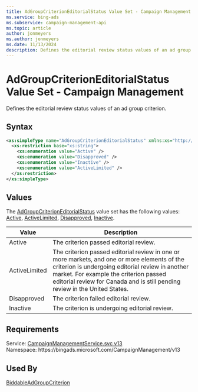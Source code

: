 ```yaml
---
title: AdGroupCriterionEditorialStatus Value Set - Campaign Management
ms.service: bing-ads
ms.subservice: campaign-management-api
ms.topic: article
author: jonmeyers
ms.author: jonmeyers
ms.date: 11/13/2024
description: Defines the editorial review status values of an ad group criterion.
---
```

# AdGroupCriterionEditorialStatus Value Set - Campaign Management
Defines the editorial review status values of an ad group criterion.

## Syntax
```xml
<xs:simpleType name="AdGroupCriterionEditorialStatus" xmlns:xs="http://www.w3.org/2001/XMLSchema">
  <xs:restriction base="xs:string">
    <xs:enumeration value="Active" />
    <xs:enumeration value="Disapproved" />
    <xs:enumeration value="Inactive" />
    <xs:enumeration value="ActiveLimited" />
  </xs:restriction>
</xs:simpleType>
```

## <a name="values"></a>Values

The [AdGroupCriterionEditorialStatus](adgroupcriterioneditorialstatus.md) value set has the following values: [Active](#active), [ActiveLimited](#activelimited), [Disapproved](#disapproved), [Inactive](#inactive).

|Value|Description|
|-----------|---------------|
|<a name="active"></a>Active|The criterion passed editorial review.|
|<a name="activelimited"></a>ActiveLimited|The criterion passed editorial review in one or more markets, and one or more elements of the criterion is undergoing editorial review in another market. For example the criterion passed editorial review for Canada and is still pending review in the United States.|
|<a name="disapproved"></a>Disapproved|The criterion failed editorial review.|
|<a name="inactive"></a>Inactive|The criterion is undergoing editorial review.|

## Requirements
Service: [CampaignManagementService.svc v13](https://campaign.api.bingads.microsoft.com/Api/Advertiser/CampaignManagement/v13/CampaignManagementService.svc)  
Namespace: https\://bingads.microsoft.com/CampaignManagement/v13  

## Used By
[BiddableAdGroupCriterion](biddableadgroupcriterion.md)  

